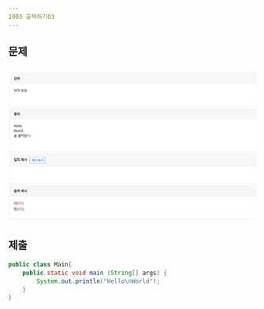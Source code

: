 ```yaml
---
1003 출력하기03
---
```

문제
---
![](images/1003.PNG)
---
제출
---
```java
public class Main{
    public static void main (String[] args) {
        System.out.println("Hello\nWorld");
    }
}
```